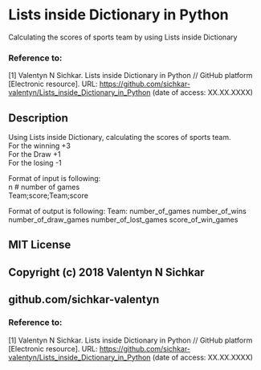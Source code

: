 # Lists inside Dictionary in Python
Calculating the scores of sports team by using Lists inside Dictionary

### Reference to:
[1] Valentyn N Sichkar. Lists inside Dictionary in Python // GitHub platform [Electronic resource]. URL: https://github.com/sichkar-valentyn/Lists_inside_Dictionary_in_Python (date of access: XX.XX.XXXX)

## Description
Using Lists inside Dictionary, calculating the scores of sports team.
<br/>For the winning +3
<br/>For the Draw +1
<br/>For the losing -1

Format of input is following:
<br/>n # number of games
<br/>Team;score;Team;score

Format of output is following:
Team: number_of_games number_of_wins number_of_draw_games number_of_lost_games score_of_win_games

## MIT License
## Copyright (c) 2018 Valentyn N Sichkar
## github.com/sichkar-valentyn
### Reference to:
[1] Valentyn N Sichkar. Lists inside Dictionary in Python // GitHub platform [Electronic resource]. URL: https://github.com/sichkar-valentyn/Lists_inside_Dictionary_in_Python (date of access: XX.XX.XXXX)
